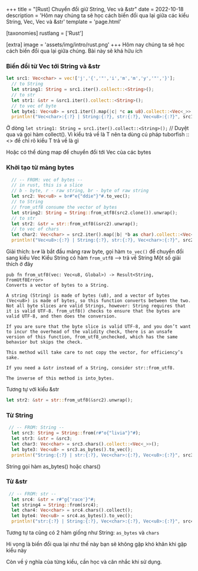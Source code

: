 +++
title = "[Rust] Chuyển đổi giữ String, Vec<u8> và &str"
date = 2022-10-18
description = 'Hôm nay chúng ta sẽ học cách biến đổi qua lại giữa các kiểu String, Vec<u8>, Vec<char> và &str'
template = 'page.html'

[taxonomies]
rustlang = ['Rust']

[extra]
image = 'assets/img/intro/rust.png'
+++
Hôm nay chúng ta sẽ học cách biến đổi qua lại giữa chúng. Bài này sẽ khá hữu ích 


### Biến đổi từ Vec<char> tới String và  &str

```rust
let src1: Vec<char> = vec!['j','{','"','i','m','m','y','"','}']; 
  // to String
  let string1: String = src1.iter().collect::<String>();  
  // to str
  let str1: &str = &src1.iter().collect::<String>();
  // to vec of byte
  let byte1: Vec<u8> = src1.iter().map(|c| *c as u8).collect::<Vec<_>>();
  println!("Vec<char>:{:?} | String:{:?}, str:{:?}, Vec<u8>:{:?}", src1, string1, str1, byte1);

```
Ở dòng `let string1: String = src1.iter().collect::<String>();`
// Duyệt qua và gọi hàm collect(). Vì kiểu trả về là T nên ta dùng cú pháp tuborfish ::<> để chỉ rõ kiểu T trả về là gì

Hoặc có thể dùng map để chuyển đổi tới Vec của các bytes

### Khởi tạo từ mảng bytes

```rust
  // -- FROM: vec of bytes --
  // in rust, this is a slice
  // b - byte, r - raw string, br - byte of raw string
  let src2: Vec<u8> = br#"e{"ddie"}"#.to_vec();
  // to String
  // from_utf8 consume the vector of bytes
  let string2: String = String::from_utf8(src2.clone()).unwrap();
  // to str
  let str2: &str = str::from_utf8(&src2).unwrap();
  // to vec of chars
  let char2: Vec<char> = src2.iter().map(|b| *b as char).collect::<Vec<_>>();
  println!("Vec<u8>:{:?} | String:{:?}, str:{:?}, Vec<char>:{:?}", src2, string2, str2, char2);

```

Giải thích: `br#` là bắt đầu mảng raw byte, gọi hàm `to_vec()` để chuyển đổi sang kiểu Vec<u8>
Kiểu String có hàm `from_utf8` --> trả về String
Một số giải thích ở đây 

```
pub fn from_utf8(vec: Vec<u8, Global>) -> Result<String, FromUtf8Error>
Converts a vector of bytes to a String.

A string (String) is made of bytes (u8), and a vector of bytes (Vec<u8>) is made of bytes, so this function converts between the two. Not all byte slices are valid Strings, however: String requires that it is valid UTF-8. from_utf8() checks to ensure that the bytes are valid UTF-8, and then does the conversion.

If you are sure that the byte slice is valid UTF-8, and you don’t want to incur the overhead of the validity check, there is an unsafe version of this function, from_utf8_unchecked, which has the same behavior but skips the check.

This method will take care to not copy the vector, for efficiency’s sake.

If you need a &str instead of a String, consider str::from_utf8.

The inverse of this method is into_bytes.
```
Tương tự với kiểu &str

```rust
let str2: &str = str::from_utf8(&src2).unwrap();
```

### Từ String 

```rust
 // -- FROM: String --
  let src3: String = String::from(r#"o{"livia"}"#);
  let str3: &str = &src3;
  let char3: Vec<char> = src3.chars().collect::<Vec<_>>();
  let byte3: Vec<u8> = src3.as_bytes().to_vec();
  println!("String:{:?} | str:{:?}, Vec<char>:{:?}, Vec<u8>:{:?}", src3, str3, char3, byte3);

```
String gọi hàm as_bytes() hoặc chars() 


### Từ &str 

```rust
 // -- FROM: str --
  let src4: &str = r#"g{'race'}"#;
  let string4 = String::from(src4);
  let char4: Vec<char> = src4.chars().collect();
  let byte4: Vec<u8> = src4.as_bytes().to_vec();
  println!("str:{:?} | String:{:?}, Vec<char>:{:?}, Vec<u8>:{:?}", src4, string4, char4, byte4);

```
Tương tự ta cũng có 2 hàm giống như String: `as_bytes` và `chars`


Hi vọng là biến đổi qua lại như thế này bạn sẽ không gặp khó khăn khi gặp kiểu này

Còn về ý nghĩa của từng kiểu, cần học và cân nhắc khi sử dụng.

